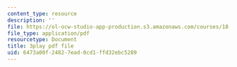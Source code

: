 ```yaml
---
content_type: resource
description: ''
file: https://ol-ocw-studio-app-production.s3.amazonaws.com/courses/18-085-computational-science-and-engineering-i-fall-2008/6473a00f24827ead0cd1ffd32ebc5289_mhLI51d9LDc.pdf
file_type: application/pdf
resourcetype: Document
title: 3play pdf file
uid: 6473a00f-2482-7ead-0cd1-ffd32ebc5289
---
```

